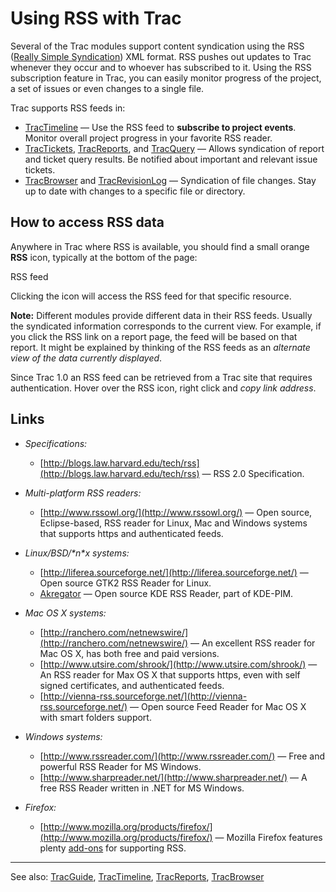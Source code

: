 # Using RSS with Trac


Several of the Trac modules support content syndication using the RSS ([Really Simple Syndication](http://en.wikipedia.org/wiki/RSS)) XML format. RSS pushes out updates to Trac whenever they occur and to whoever has subscribed to it. Using the RSS subscription feature in Trac, you can easily monitor progress of the project, a set of issues or even changes to a single file.


Trac supports RSS feeds in:

- [TracTimeline](trac-timeline) — Use the RSS feed to **subscribe to project events**. Monitor overall project progress in your favorite RSS reader.
- [TracTickets](trac-tickets), [TracReports](trac-reports), and [TracQuery](trac-query) — Allows syndication of report and ticket query results. Be notified about important and relevant issue tickets.
- [TracBrowser](trac-browser) and [TracRevisionLog](trac-revision-log) — Syndication of file changes. Stay up to date with changes to a specific file or directory.

## How to access RSS data


Anywhere in Trac where RSS is available, you should find a small orange **RSS** icon, typically at the bottom of the page:

RSS feed


Clicking the icon will access the RSS feed for that specific resource.

**Note:** Different modules provide different data in their RSS feeds. Usually the syndicated information corresponds to the current view. For example, if you click the RSS link on a report page, the feed will be based on that report. It might be explained by thinking of the RSS feeds as an *alternate view of the data currently displayed*.


Since Trac 1.0 an RSS feed can be retrieved from a Trac site that requires authentication. Hover over the RSS icon, right click and *copy link address*.

## Links

- *Specifications:*

  - [http://blogs.law.harvard.edu/tech/rss](http://blogs.law.harvard.edu/tech/rss) — RSS 2.0 Specification.

- *Multi-platform RSS readers:*

  - [http://www.rssowl.org/](http://www.rssowl.org/) — Open source, Eclipse-based, RSS reader for Linux, Mac and Windows systems that supports https and authenticated feeds.

- *Linux/BSD/\*n\*x systems:*

  - [http://liferea.sourceforge.net/](http://liferea.sourceforge.net/) — Open source GTK2 RSS Reader for Linux.
  - [Akregator](http://akregator.sourceforge.net/) — Open source KDE RSS Reader, part of KDE-PIM.

- *Mac OS X systems:*

  - [http://ranchero.com/netnewswire/](http://ranchero.com/netnewswire/) — An excellent RSS reader for Mac OS X, has both free and paid versions.
  - [http://www.utsire.com/shrook/](http://www.utsire.com/shrook/) — An RSS reader for Max OS X that supports https, even with self signed certificates, and authenticated feeds.
  - [http://vienna-rss.sourceforge.net/](http://vienna-rss.sourceforge.net/) — Open source Feed Reader for Mac OS X with smart folders support.

- *Windows systems:*

  - [http://www.rssreader.com/](http://www.rssreader.com/) — Free and powerful RSS Reader for MS Windows.
  - [http://www.sharpreader.net/](http://www.sharpreader.net/) — A free RSS Reader written in .NET for MS Windows.

- *Firefox:*

  - [http://www.mozilla.org/products/firefox/](http://www.mozilla.org/products/firefox/) — Mozilla Firefox features plenty [ add-ons](https://addons.mozilla.org/en-US/firefox/search/?q=rss&appver=&platform=) for supporting RSS.

---



See also: [TracGuide](trac-guide), [TracTimeline](trac-timeline), [TracReports](trac-reports), [TracBrowser](trac-browser)


